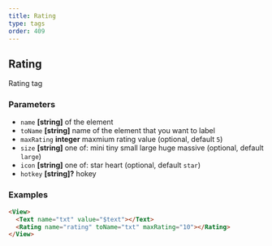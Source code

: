 ```yaml
---
title: Rating
type: tags
order: 409
---
```


## Rating

Rating tag

### Parameters

-   `name` **[string]** of the element
-   `toName` **[string]** name of the element that you want to label
-   `maxRating` **integer** maxmium rating value (optional, default `5`)
-   `size` **[string]** one of: mini tiny small large huge massive (optional, default `large`)
-   `icon` **[string]** one of: star heart (optional, default `star`)
-   `hotkey` **[string]?** hokey

### Examples

```html
<View>
  <Text name="txt" value="$text"></Text>
  <Rating name="rating" toName="txt" maxRating="10"></Rating>
</View>
```
